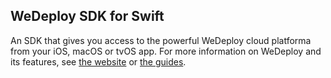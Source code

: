 
## WeDeploy SDK for Swift

An SDK that gives you access to the powerful WeDeploy cloud platforma from your iOS, macOS or tvOS app. For more information on WeDeploy and its features, see [the website](https://wedeploy.com) or [the guides](https://wedeploy.com/docs).

